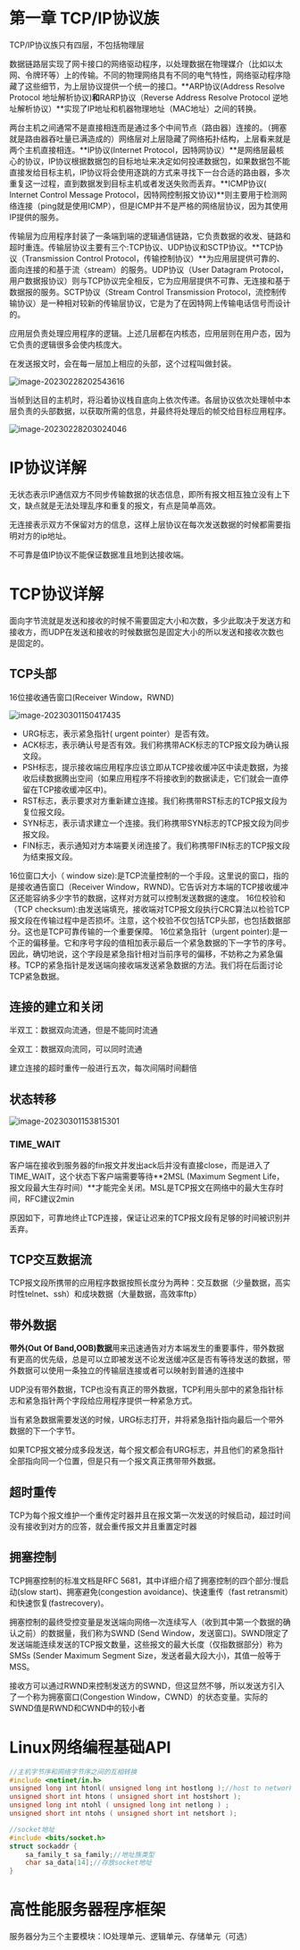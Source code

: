 # 第一章 TCP/IP协议族

TCP/IP协议族只有四层，不包括物理层

数据链路层实现了网卡接口的网络驱动程序，以处理数据在物理媒介（比如以太网、令牌环等）上的传输。不同的物理网络具有不同的电气特性，网络驱动程序隐藏了这些细节，为上层协议提供一个统一的接口。**ARP协议(Address Resolve Protocol 地址解析协议)**和**RARP协议（Reverse Address Resolve Protocol 逆地址解析协议）**实现了IP地址和机器物理地址（MAC地址）之间的转换。

两台主机之间通常不是直接相连而是通过多个中间节点（路由器）连接的。（拥塞就是路由器吞吐量已满造成的）网络层对上层隐藏了网络拓扑结构，上层看来就是两个主机直接相连。**IP协议(Internet Protocol，因特网协议）**是网络层最核心的协议，IP协议根据数据包的目标地址来决定如何投递数据包，如果数据包不能直接发给目标主机，IP协议将会使用逐跳的方式来寻找下一台合适的路由器，多次重复这一过程，直到数据发到目标主机或者发送失败而丢弃。**ICMP协议( Internet Control Message Protocol，因特网控制报文协议)**则主要用于检测网络连接（ping就是使用ICMP），但是ICMP并不是严格的网络层协议，因为其使用IP提供的服务。

传输层为应用程序封装了一条端到端的逻辑通信链路，它负责数据的收发、链路和超时重连。传输层协议主要有三个:TCP协议、UDP协议和SCTP协议。**TCP协议（Transmission Control Protocol，传输控制协议）**为应用层提供可靠的、面向连接的和基于流〈stream）的服务。UDP协议（User Datagram Protocol，用户数据报协议）则与TCP协议完全相反，它为应用层提供不可靠、无连接和基于数据报的服务。SCTP协议（Stream Control Transmission Protocol，流控制传输协议）是一种相对较新的传输层协议，它是为了在因特网上传输电话信号而设计的。

应用层负责处理应用程序的逻辑。上述几层都在内核态，应用层则在用户态，因为它负责的逻辑很多会使内核庞大。

在发送报文时，会在每一层加上相应的头部，这个过程叫做封装。

![image-20230228202543616](photo/image-20230228202543616.png)

当帧到达目的主机时，将沿着协议栈自底向上依次传递。各层协议依次处理帧中本层负责的头部数据，以获取所需的信息，并最终将处理后的帧交给目标应用程序。

![image-20230228203024046](photo/image-20230228203024046.png)

# IP协议详解

无状态表示IP通信双方不同步传输数据的状态信息，即所有报文相互独立没有上下文，缺点就是无法处理乱序和重复的报文，有点是简单高效。

无连接表示双方不保留对方的信息，这样上层协议在每次发送数据的时候都需要指明对方的ip地址。

不可靠是值IP协议不能保证数据准且地到达接收端。

# TCP协议详解

面向字节流就是发送和接收的时候不需要固定大小和次数，多少此取决于发送方和接收方，而UDP在发送和接收的时候数据包是固定大小的所以发送和接收次数也是固定的。

## TCP头部

16位接收通告窗口(Receiver Window，RWND)

![image-20230301150417435](photo/image-20230301150417435.png)

- URG标志，表示紧急指针( urgent pointer）是否有效。
- ACK标志，表示确认号是否有效。我们称携带ACK标志的TCP报文段为确认报文段。
- PSH标志，提示接收端应用程序应该立即从TCP接收缓冲区中读走数据，为接收后续数据腾出空间（如果应用程序不将接收到的数据读走，它们就会一直停留在TCP接收缓冲区中)。
- RST标志，表示要求对方重新建立连接。我们称携带RST标志的TCP报文段为复位报文段。
- SYN标志，表示请求建立一个连接。我们称携带SYN标志的TCP报文段为同步报文段。
- FIN标志，表示通知对方本端要关闭连接了。我们称携带FIN标志的TCP报文段为结束报文段。

16位窗口大小（ window size):是TCP流量控制的一个手段。这里说的窗口，指的是接收通告窗口（Receiver Window，RWND)。它告诉对方本端的TCP接收缓冲区还能容纳多少字节的数据，这样对方就可以控制发送数据的速度。
16位校验和（TCP checksum):由发送端填充，接收端对TCP报文段执行CRC算法以检验TCP报文段在传输过程中是否损坏。注意，这个校验不仅包括TCP头部，也包括数据部分。这也是TCP可靠传输的一个重要保障。
16位紧急指针（urgent pointer):是一个正的偏移量。它和序号字段的值相加表示最后一个紧急数据的下一字节的序号。因此，确切地说，这个字段是紧急指针相对当前序号的偏移，不妨称之为紧急偏移。TCP的紧急指针是发送端向接收端发送紧急数据的方法。我们将在后面讨论TCP紧急数据。

## 连接的建立和关闭

半双工：数据双向流通，但是不能同时流通

全双工：数据双向流同，可以同时流通

建立连接的超时重传一般进行五次，每次间隔时间翻倍

## 状态转移

![image-20230301153815301](photo/image-20230301153815301.png)

### TIME_WAIT

客户端在接收到服务器的fin报文并发出ack后并没有直接close，而是进入了TIME_WAIT，这个状态下客户端需要等待**2MSL (Maximum Segment Life，报文段最大生存时间）**才能完全关闭。MSL是TCP报文在网络中的最大生存时间，RFC建议2min

原因如下，可靠地终止TCP连接，保证让迟来的TCP报文段有足够的时间被识别并丢弃。

## TCP交互数据流

TCP报文段所携带的应用程序数据按照长度分为两种：交互数据（少量数据，高实时性telnet、ssh）和成块数据（大量数据，高效率ftp）

## 带外数据

**带外(Out Of Band,OOB)数据**用来迅速通告对方本端发生的重要事件，带外数据有更高的优先级，总是可以立即被发送不论发送缓冲区是否有等待发送的数据，带外数据可以使用一条独立的传输层连接或者可以映射到普通的连接中

UDP没有带外数据，TCP也没有真正的带外数据，TCP利用头部中的紧急指针标志和紧急指针两个字段给应用程序提供一种紧急方式。

当有紧急数据需要发送的时候，URG标志打开，并将紧急指针指向最后一个带外数据的下一个字节。

如果TCP报文被分成多段发送，每个报文都会有URG标志，并且他们的紧急指针全部指向同一个位置，但是只有一个报文真正携带带外数据。

## 超时重传

TCP为每个报文维护一个重传定时器并且在报文第一次发送的时候启动，超过时间没有接收到对方的应答，就会重传报文并且重置定时器

## 拥塞控制

TCP拥塞控制的标准文档是RFC 5681，其中详细介绍了拥塞控制的四个部分:慢启动(slow start)、拥塞避免(congestion avoidance)、快速重传（fast retransmit）和快速恢复(fastrecovery)。

拥塞控制的最终受控变量是发送端向网络一次连续写人（收到其中第一个数据的确认之前）的数据量，我们称为SWND (Send Window，发送窗口)。SWND限定了发送端能连续发送的TCP报文数量，这些报文的最大长度（仅指数据部分）称为SMSs (Sender Maximum Segment Size，发送者最大段大小)，其值一般等于MSS。

接收方可以通过RWND来控制发送方的SWND，但这显然不够，所以发送方引入了一个称为拥塞窗口(Congestion Window，CWND）的状态变量。实际的SWND值是RWND和CWND中的较小者

# Linux网络编程基础API

```c
//主机字节序和网络字节序之间的互相转换
#include <netinet/in.h>
unsigned long int htonl( unsigned long int hostlong );//host to network long
unsigned short int htons ( unsigned short int hostshort );
unsigned long int ntohl ( unsigned long int netlong ) ;
unsigned short int ntohs ( unsigned short int netshort );

//socket地址
#include <bits/socket.h>
struct sockaddr {
    sa_family_t sa_family;//地址族类型
    char sa_data[14];//存放socket地址
}
```

# 高性能服务器程序框架

服务器分为三个主要模块：IO处理单元、逻辑单元、存储单元（可选）



